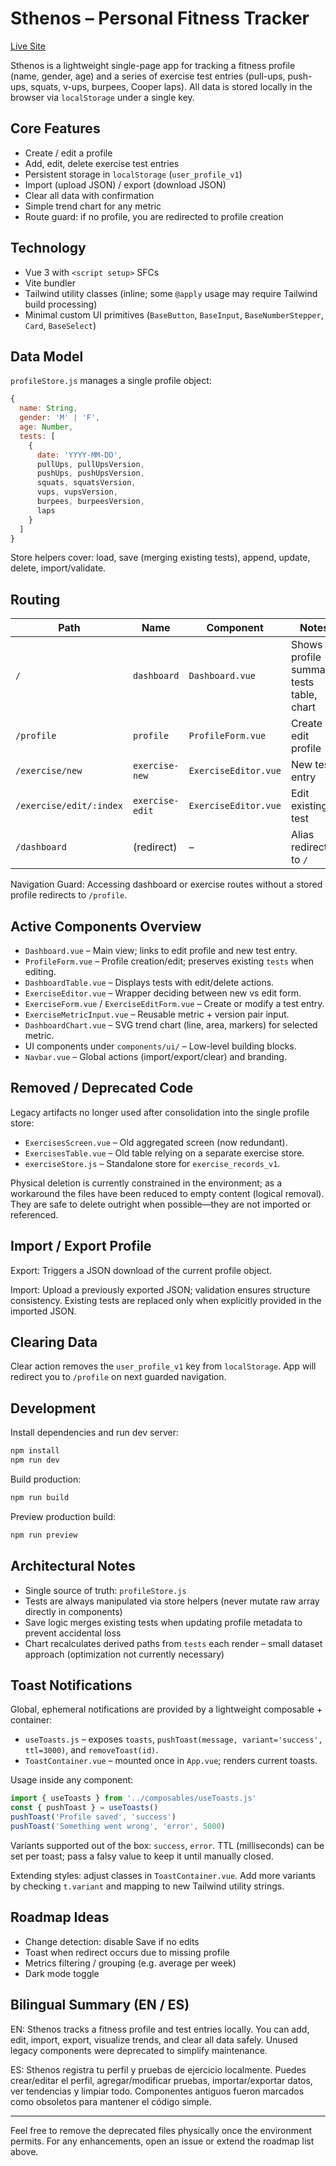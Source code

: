 # Sthenos – Personal Fitness Tracker

[Live Site](https://iax7.github.io/sthenos/)

Sthenos is a lightweight single-page app for tracking a fitness profile (name, gender, age) and a series of exercise test entries (pull-ups, push-ups, squats, v-ups, burpees, Cooper laps). All data is stored locally in the browser via `localStorage` under a single key.

## Core Features

* Create / edit a profile
* Add, edit, delete exercise test entries
* Persistent storage in `localStorage` (`user_profile_v1`)
* Import (upload JSON) / export (download JSON)
* Clear all data with confirmation
* Simple trend chart for any metric
* Route guard: if no profile, you are redirected to profile creation

## Technology

* Vue 3 with `<script setup>` SFCs
* Vite bundler
* Tailwind utility classes (inline; some `@apply` usage may require Tailwind build processing)
* Minimal custom UI primitives (`BaseButton`, `BaseInput`, `BaseNumberStepper`, `Card`, `BaseSelect`)

## Data Model

`profileStore.js` manages a single profile object:

```js
{
  name: String,
  gender: 'M' | 'F',
  age: Number,
  tests: [
    {
      date: 'YYYY-MM-DD',
      pullUps, pullUpsVersion,
      pushUps, pushUpsVersion,
      squats, squatsVersion,
      vups, vupsVersion,
      burpees, burpeesVersion,
      laps
    }
  ]
}
```

Store helpers cover: load, save (merging existing tests), append, update, delete, import/validate.

## Routing

| Path | Name | Component | Notes |
|------|------|-----------|-------|
| `/` | `dashboard` | `Dashboard.vue` | Shows profile summary, tests table, chart |
| `/profile` | `profile` | `ProfileForm.vue` | Create / edit profile |
| `/exercise/new` | `exercise-new` | `ExerciseEditor.vue` | New test entry |
| `/exercise/edit/:index` | `exercise-edit` | `ExerciseEditor.vue` | Edit existing test |
| `/dashboard` | (redirect) | – | Alias redirect to `/` |

Navigation Guard: Accessing dashboard or exercise routes without a stored profile redirects to `/profile`.

## Active Components Overview

* `Dashboard.vue` – Main view; links to edit profile and new test entry.
* `ProfileForm.vue` – Profile creation/edit; preserves existing `tests` when editing.
* `DashboardTable.vue` – Displays tests with edit/delete actions.
* `ExerciseEditor.vue` – Wrapper deciding between new vs edit form.
* `ExerciseForm.vue` / `ExerciseEditForm.vue` – Create or modify a test entry.
* `ExerciseMetricInput.vue` – Reusable metric + version pair input.
* `DashboardChart.vue` – SVG trend chart (line, area, markers) for selected metric.
* UI components under `components/ui/` – Low-level building blocks.
* `Navbar.vue` – Global actions (import/export/clear) and branding.

## Removed / Deprecated Code

Legacy artifacts no longer used after consolidation into the single profile store:

* `ExercisesScreen.vue` – Old aggregated screen (now redundant).
* `ExercisesTable.vue` – Old table relying on a separate exercise store.
* `exerciseStore.js` – Standalone store for `exercise_records_v1`.

Physical deletion is currently constrained in the environment; as a workaround the files have been reduced to empty content (logical removal). They are safe to delete outright when possible—they are not imported or referenced.

## Import / Export Profile

Export: Triggers a JSON download of the current profile object.

Import: Upload a previously exported JSON; validation ensures structure consistency. Existing tests are replaced only when explicitly provided in the imported JSON.

## Clearing Data

Clear action removes the `user_profile_v1` key from `localStorage`. App will redirect you to `/profile` on next guarded navigation.

## Development

Install dependencies and run dev server:

```bash
npm install
npm run dev
```

Build production:

```bash
npm run build
```

Preview production build:

```bash
npm run preview
```

## Architectural Notes

* Single source of truth: `profileStore.js`
* Tests are always manipulated via store helpers (never mutate raw array directly in components)
* Save logic merges existing tests when updating profile metadata to prevent accidental loss
* Chart recalculates derived paths from `tests` each render – small dataset approach (optimization not currently necessary)

## Toast Notifications

Global, ephemeral notifications are provided by a lightweight composable + container:

* `useToasts.js` – exposes `toasts`, `pushToast(message, variant='success', ttl=3000)`, and `removeToast(id)`.
* `ToastContainer.vue` – mounted once in `App.vue`; renders current toasts.

Usage inside any component:

```js
import { useToasts } from '../composables/useToasts.js'
const { pushToast } = useToasts()
pushToast('Profile saved', 'success')
pushToast('Something went wrong', 'error', 5000)
```

Variants supported out of the box: `success`, `error`. TTL (milliseconds) can be set per toast; pass a falsy value to keep it until manually closed.

Extending styles: adjust classes in `ToastContainer.vue`. Add more variants by checking `t.variant` and mapping to new Tailwind utility strings.

## Roadmap Ideas

* Change detection: disable Save if no edits
* Toast when redirect occurs due to missing profile
* Metrics filtering / grouping (e.g. average per week)
* Dark mode toggle

## Bilingual Summary (EN / ES)

EN: Sthenos tracks a fitness profile and test entries locally. You can add, edit, import, export, visualize trends, and clear all data safely. Unused legacy components were deprecated to simplify maintenance.

ES: Sthenos registra tu perfil y pruebas de ejercicio localmente. Puedes crear/editar el perfil, agregar/modificar pruebas, importar/exportar datos, ver tendencias y limpiar todo. Componentes antiguos fueron marcados como obsoletos para mantener el código simple.

---

Feel free to remove the deprecated files physically once the environment permits. For any enhancements, open an issue or extend the roadmap list above.
